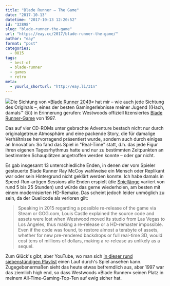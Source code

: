 ```yaml
---
title: "Blade Runner – The Game"
date: "2017-10-13"
datetime: "2017-10-13 12:20:52"
id: "32898"
slug: "blade-runner-the-game"
url: "https://eay.cc/2017/blade-runner-the-game/"
author: "eay"
format: "post"
categories:
  - 0815
tags:
  - best-of
  - blade-runner
  - games
  - retro
meta:
  - yourls_shorturl: "http://eay.li/31n"
---
```


![](https://eay.cc/uploads/2017/blade-runner-game.jpg)Die Sichtung von »[Blade Runner 2049](https://eay.cc/2017/blade-runner-2049-2017/)« hat mir – wie auch jede Sichtung des Originals –, eines der besten Gaming­erlebnisse meiner Jugend ((Hach, damals™ 😘)) in Erinnerung gerufen: Westwoods offiziell lizensiertes [Blade Runner-Game](https://en.wikipedia.org/wiki/Blade_Runner_(1997_video_game)) von 1997.

Das auf vier CD-ROMs unter gebrachte Adventure bestach nicht nur durch original­getreue Atmosphäre und eine packende Story, die für damalige Verhältnisse hervorragend präsentiert wurde, sondern auch durch einiges an Innovation: So fand das Spiel in "Real-Time" statt, d.h. das jede Figur ihren eigenen Tagesrhythmus hatte und nur zu bestimmten Zeitpunkten an bestimmten Schauplätzen angetroffen werden konnte – oder gar nicht.

Es gab insgesamt 13 unterschiedliche Enden, in denen der vom Spieler gesteuerte Blade Runner Ray McCoy wahlweise ein Mensch oder Replikant war oder sein Hintergrund nicht geklärt werden konnte. Ich habe damals in Speed-Run-artigen Sessions alle Enden erspielt (die [Spiellänge](https://howlongtobeat.com/game.php?id=1121) variiert von rund 5 bis 25 Stunden) und würde das gerne wiederholen, am besten mit einem modernisierten HD-Remake. Das scheint jedoch leider unmöglich zu sein, da der Quellcode als verloren gilt:

> Speaking in 2015 regarding a possible re-release of the game via Steam or GOG.com, Louis Castle explained the source code and assets were lost when Westwood moved its studio from Las Vegas to Los Angeles, thus making a re-release or a HD-remaster impossible. Even if the code was found, to restore almost a terabyte of assets, whether for new pre-rendered backdrops or full real-time 3D, would cost tens of millions of dollars, making a re-release as unlikely as a sequel.

Zum Glück's gibt, aber YouTube, wo man sich [in dieser rund siebenstündigen Playlist](https://www.youtube.com/watch?v=JHkAZlq4HBs&list=PL9940F98C43D3AA95) einen Lauf durch's Spiel ansehen kann. Zugegebenermaßen sieht das heute etwas befremdlich aus, aber 1997 war das ziemlich high end, so dass Westwoods »Blade Runner« seinen Platz in meinem All-Time-Gaming-Top-Ten auf ewig sicher hat.
